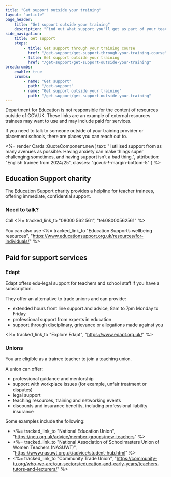 ```yaml
---
title: "Get support outside your training"
layout: "article"
page_header:
    title: "Get support outside your training"
    description: "Find out what support you'll get as part of your teacher training course."
side_navigation:
    title: Get support
    steps:
        - title: Get support through your training course 
          href: "/get-support/get-support-through-your-training-course"
        - title: Get support outside your training
          href: "/get-support/get-support-outside-your-training"
breadcrumbs: 
    enable: true
    crumbs: 
        - name: "Get support"
          path: "/get-support"
        - name: "Get support outside your training"
          path: "/get-support/get-support-outside-your-training"
---
```

<div class="govuk-inset-text">
  Department for Education is not responsible for the content of resources outside of GOV.UK. These links are an example of external resources trainees may want to use and may include paid for services.
</div>

If you need to talk to someone outside of your training provider or placement schools, there are places you can reach out to.

<%= render Cards::QuoteComponent.new(
    text: "I utilised support from as many avenues as possible. Having anxiety can make things super challenging sometimes, and having support isn’t a bad thing.",
    attribution: "English trainee from 2024/25",
    classes: "govuk-!-margin-bottom-5"
) %>

## Education Support charity
The Education Support charity provides a helpline for teacher trainees, offering immediate, confidential support.

### Need to talk?
Call <%= tracked_link_to "08000 562 561", "tel:08000562561" %>

You can also use <%= tracked_link_to "Education Support’s wellbeing resources", "https://www.educationsupport.org.uk/resources/for-individuals/" %>

## Paid for support services
### Edapt
Edapt offers edu-legal support for teachers and school staff if you have a subscription.

They offer an alternative to trade unions and can provide:

- extended hours front line support and advice, 8am to 7pm Monday to Friday
- professional support from experts in education
- support through disciplinary, grievance or allegations made against you

<%= tracked_link_to "Explore Edapt", "https://www.edapt.org.uk/" %>

### Unions
You are eligible as a trainee teacher to join a teaching union.

A union can offer:

- professional guidance and mentorship
- support with workplace issues (for example, unfair treatment or disputes)
- legal support
- teaching resources, training and networking events
- discounts and insurance benefits, including professional liability insurance

Some examples include the following:

- <%= tracked_link_to "National Education Union", "https://neu.org.uk/advice/member-groups/new-teachers" %>
- <%= tracked_link_to "National Association of Schoolmasters Union of Women Teachers (NASUWT)", "https://www.nasuwt.org.uk/advice/student-hub.html" %>
- <%= tracked_link_to "Community Trade Union", "https://community-tu.org/who-we-are/our-sectors/education-and-early-years/teachers-tutors-and-lecturers/" %>

